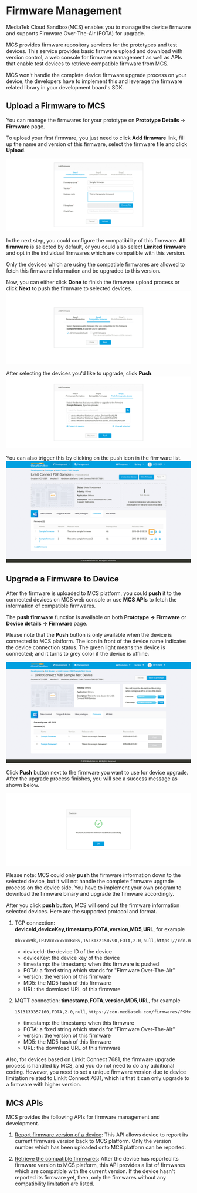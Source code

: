 # Firmware Management

MediaTek Cloud Sandbox(MCS) enables you to manage the device firmware and supports Firmware Over-The-Air (FOTA) for upgrade.

MCS provides firmware repository services for the prototypes and test devices. This service provides basic firmware upload and download with version control, a web console for firmware management as well as APIs that enable test devices to retrieve compatible firmware from MCS.

MCS won't handle the complete device firmware upgrade process on your device, the developers have to implement this and leverage the firmware related library in your development board's SDK.

## Upload a Firmware to MCS
You can manage the firmwares for your prototype on **Prototype Details -> Firmware** page. 

To upload your first firmware, you just need to click **Add firmware** link, fill up the name and version of this firmware, select the firmware file and click **Upload**.

![](../images/Firmware/img_firmware_01.png)


In the next step, you could configure the compatibility of this firmware. **All firmware** is selected by default, or you could also select **Limited firmware** and opt in the individual firmwares which are compatible with this version. 

Only the devices which are using the compatible firmwares are allowed to fetch this firmware information and be upgraded to this version.

Now, you can either click **Done** to finish the firmware upload process or click **Next** to push the firmware to selected devices.
![](../images/Firmware/img_firmware_02.png)


After selecting the devices you'd like to upgrade, click **Push**. 
![](../images/Firmware/img_firmware_03.png)

You can also trigger this by clicking on the push icon in the firmware list.
![](../images/Firmware/img_firmware_04.png)

## Upgrade a Firmware to Device

After the firmware is uploaded to MCS platform, you could **push** it to the connected devices on MCS web console or use **MCS APIs** to fetch the information of compatible firmwares.

The **push firmware** function is available on both **Prototype -> Firmware** or **Device details -> Firmware** page.

Please note that the **Push** button is only available when the device is connected to MCS platform. The icon in front of the device name indicates the device connection status. The green light means the device is connected; and it turns to grey color if the device is offline.

![](../images/Firmware/img_firmware_05.png)

Click **Push** button next to the firmware you want to use for device upgrade. After the upgrade process finishes, you will see a success message as shown below.

![](../images/Firmware/img_firmware_06.png)


Please note: MCS could only **push** the firmware information down to the selected device, but it will not handle the complete firmware upgrade process on the device side. You have to implement your own program to download the firmware binary and upgrade the firmware accordingly.

After you click **push** button, MCS will send out the firmware information selected devices. Here are the supported protocol and format.

1. TCP connection: **deviceId,deviceKey,timestamp,FOTA,version,MD5,URL**, for example

	```
	Dbxxxx9k,TPJVxxxxxxxxBxBv,1513132150790,FOTA,2.0,null,https://cdn.mediatek.com/firmwares/P9MxxxxxxbTK/6a94dxxxxxxxxxxxxxxxxxxxx61f5df/a.bin
	```
	
	* deviceId: the device ID of the device
	* deviceKey: the device key of the device
	* timestamp: the timestamp when this firmware is pushed
	* FOTA: a fixed string which stands for "Firmware Over-The-Air"
	* version: the version of this firmware
	* MD5: the MD5 hash of this firmware
	* URL: the download URL of this firmware

2. MQTT connection: **timestamp,FOTA,version,MD5,URL**, for example

	```
	1513133357160,FOTA,2.0,null,https://cdn.mediatek.com/firmwares/P9MxxxxxxbTK/6a94dxxxxxxxxxxxxxxxxxxxx61f5df/a.bin
	```

	* timestamp: the timestamp when this firmware
	* FOTA: a fixed string which stands for "Firmware Over-The-Air"
	* version: the version of this firmware
	* MD5: the MD5 hash of this firmware
	* URL: the download URL of this firmware

Also, for devices based on LinkIt Connect 7681, the firmware upgrade process is handled by MCS, and you do not need to do any additional coding. However, you need to set a unique firmware version due to device limitation related to LinkIt Connect 7681, which is that it can only upgrade to a firmware with higher version.

## MCS APIs

MCS provides the following APIs for firmware management and development.

1. [Report firmware version of a device](http://mcs.mediatek.com/resources/latest/api_references/#report-device-firmware): This API allows device to report its current firmware version back to MCS platform. Only the version number which has been uploaded onto MCS platform can be reported.

2. [Retrieve the compatible firmwares](http://mcs.mediatek.com/resources/latest/api_references/#report-device-firmware): After the device has reported its firmware version to MCS platform, this API provides a list of firmwares which are compatible with the current version. If the device hasn't reported its firmware yet, then, only the firmwares without any compatibility limitation are listed.




